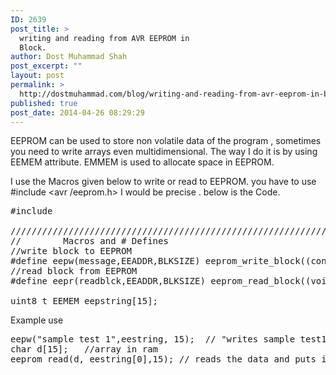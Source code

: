 ```yaml
---
ID: 2639
post_title: >
  writing and reading from AVR EEPROM in
  Block.
author: Dost Muhammad Shah
post_excerpt: ""
layout: post
permalink: >
  http://dostmuhammad.com/blog/writing-and-reading-from-avr-eeprom-in-block/
published: true
post_date: 2014-04-26 08:29:29
---
```

EEPROM can be used to store non volatile data of the program , sometimes you need to write arrays even multidimensional. The way I do it is by using EEMEM attribute. EMMEM is used to allocate space in EEPROM.

I use the Macros given below to write or read to EEPROM.  you have to use #include <avr /eeprom.h> I would be precise . below is the Code.

<pre>
#include

//////////////////////////////////////////////////////////////////////////
//        Macros and # Defines
//write block to EEPROM
#define eepw(message,EEADDR,BLKSIZE) eeprom_write_block((const void*)message,(void*)EEADDR,BLKSIZE);
//read block from EEPROM
#define eepr(readblck,EEADDR,BLKSIZE) eeprom_read_block((void*)readblck,(const void*)EEADDR,BLKSIZE);

uint8_t EEMEM eepstring[15];
</pre>
Example use
<pre>eepw("sample test 1",eestring, 15);  // "writes sample test1" to eestring in EEprom ,
char d[15];   //array in ram
eeprom_read(d, eestring[0],15); // reads the data and puts it in d[]</pre></avr>